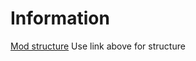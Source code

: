 # Information

[Mod structure](https://wiki.factorio.com/Tutorial:Mod_structure#Example)
Use link above for structure
